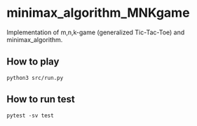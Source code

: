 # minimax_algorithm_MNKgame
Implementation of m,n,k-game (generalized Tic-Tac-Toe) and minimax_algorithm.

## How to play
`python3 src/run.py`

## How to run test
`pytest -sv test`
